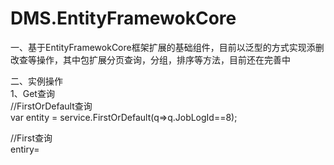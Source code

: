 # DMS.EntityFramewokCore  
一、基于EntityFramewokCore框架扩展的基础组件，目前以泛型的方式实现添删改查等操作，其中包扩展分页查询，分组，排序等方法，目前还在完善中

二、实例操作  
1、Get查询  
//FirstOrDefault查询  
var entity = service.FirstOrDefault(q=>q.JobLogId==8);  

//First查询  
entiry=